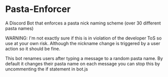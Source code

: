 # Pasta-Enforcer
A Discord Bot that enforces a pasta nick naming scheme (over 30 different pasta names)

WARNING: I'm not exactly sure if this is in violation of the developer ToS so use at your own risk. Although the nickname change is triggered by a user action so it should be fine.

This bot renames users after typing a message to a random pasta name. By default it changes their pasta name on each message you can stop this by uncommenting the if statement in bot.js
